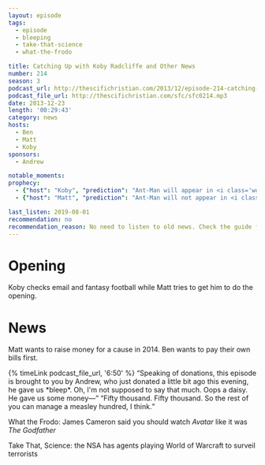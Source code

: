 ```yaml
---
layout: episode
tags:
  - episode
  - bleeping
  - take-that-science
  - what-the-frodo

title: Catching Up with Koby Radcliffe and Other News
number: 214
season: 3
podcast_url: http://thescifichristian.com/2013/12/episode-214-catching-up-with-koby-radcliffe-and-other-news/
podcast_file_url: http://thescifichristian.com/sfc/sfc0214.mp3
date: 2013-12-23
length: '00:29:43'
category: news
hosts:
  - Ben
  - Matt
  - Koby
sponsors:
  - Andrew

notable_moments:
prophecy: 
  - {"host": "Koby", "prediction": "Ant-Man will appear in <i class='work-title'>Avengers 2</i>", "veracity": false, "comments": ""}
  - {"host": "Matt", "prediction": "Ant-Man will not appear in <i class='work-title'>Avengers 2</i>", "veracity": true, "comments": "He did appear in <i class='work-title'>Captain America: Civil War</i>"}

last_listen: 2019-08-01
recommendation: no
recommendation_reason: No need to listen to old news. Check the guide for what's interesting in hindsight.
---
```

# Opening
Koby checks email and fantasy football while Matt tries to get him to do the opening. 



# News
Matt wants to raise money for a cause in 2014. Ben wants to pay their own bills first. 

<div class="quote">
  {% timeLink podcast_file_url, '6:50' %}
  <q class="matt">Speaking of donations, this episode is brought to you by Andrew, who just donated a little bit ago this evening, he gave us *bleep*. Oh, I'm not supposed to say that much. Oops a daisy. He gave us some money—</q>
  <q class="ben">Fifty thousand. Fifty thousand. So the rest of you can manage a measley hundred, I think.</q>
</div>

What the Frodo: James Cameron said you should watch <i class="work-title">Avatar</i>
 like it was <i class="work-title">The Godfather</i> 

Take That, Science: the NSA has agents playing World of Warcraft to surveil terrorists